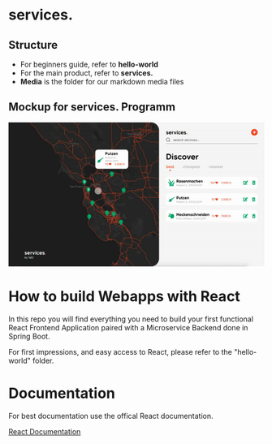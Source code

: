 # services. 

## Structure 

* For beginners guide, refer to **hello-world** 
* For the main product, refer to **services.**
* **Media** is the folder for our markdown media files

## Mockup for services. Programm

![Mockup](/media/mockup.gif)



# How to build Webapps with React

In this repo you will find everything you need to build your first functional React Frontend Application paired with a Microservice Backend done in Spring Boot. 

For first impressions, and easy access to React, please refer to the "hello-world" folder. 

# Documentation

For best documentation use the offical React documentation.

[React Documentation](https://reactjs.org/docs/getting-started.html)
